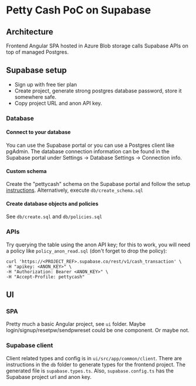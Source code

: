 # Petty Cash PoC on Supabase

## Architecture

Frontend Angular SPA hosted in Azure Blob storage calls Supabase APIs on top of managed Postgres.

## Supabase setup

* Sign up with free tier plan
* Create project, generate strong postgres database password, store it somewhere safe.
* Copy project URL and anon API key.

### Database

#### Connect to your database

You can use the Supabase portal or you can use a Postgres client like pgAdmin. The database connection information can be found in the Supabase portal under Settings -> Database Settings -> Connection info.

#### Custom schema

Create the "pettycash" schema on the Supabase portal and follow the setup [instructions](https://supabase.com/docs/guides/api/using-custom-schemas). Alternatively, execute `db/create_schema.sql`

#### Create database objects and policies

See `db/create.sql` and `db/policies.sql`

### APIs

Try querying the table using the anon API key; for this to work, you will need a policy like `policy_anon_read.sql` (don't forget to drop the policy):

```
curl 'https://<PROJECT_REF>.supabase.co/rest/v1/cash_transaction' \
-H "apikey: <ANON_KEY>" \
-H "Authorization: Bearer <ANON_KEY>" \
-H "Accept-Profile: pettycash"
```

## UI

### SPA

Pretty much a basic Angular project, see `ui` folder. Maybe login/signup/resetpw/sendpwreset could be one component. Or maybe not.

### Supabase client

Client related types and config is in `ui/src/app/common/client`. There are instructions in the `db` folder to generate types for the frontend project. The generated file is `supabase.types.ts`. Also, `supabase.config.ts` has the Supabase project url and anon key.
